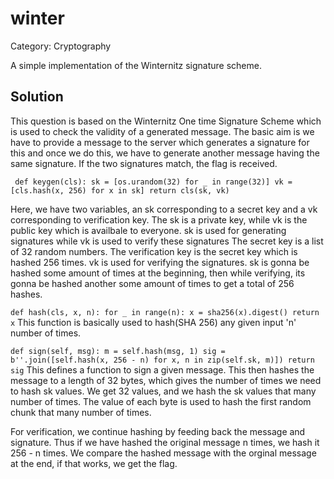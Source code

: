 # winter

Category: Cryptography

A simple implementation of the Winternitz signature scheme.

## Solution
This question is based on the Winternitz One time Signature Scheme which is used to check the validity of a generated message. 
The basic aim is we have to provide a message to the server which generates a signature for this and once we do this, we have to generate another message having the same signature. If the two signatures match, the flag is received.


` def keygen(cls):
        sk = [os.urandom(32) for _ in range(32)]
        vk = [cls.hash(x, 256) for x in sk]
        return cls(sk, vk)`


Here, we have two variables, an sk corresponding to a secret key and a vk corresponding to verification key.
The sk is a private key, while vk is the public key which is availbale to everyone. sk is used for generating signatures while vk is used to verify these signatures
The secret key is a list of 32 random numbers. The verification key is the secret key which is hashed 256 times.
vk is used for verifying the signatures. sk is gonna be hashed some amount of times at the beginning, then while verifying, its gonna be hashed another some amount of times to get a total of 256 hashes.

`
def hash(cls, x, n):
        for _ in range(n):
            x = sha256(x).digest()
        return x
`
This function is basically used to hash(SHA 256) any given input 'n' number of times.

`def sign(self, msg):
        m = self.hash(msg, 1)
        sig = b''.join([self.hash(x, 256 - n) for x, n in zip(self.sk, m)])
        return sig`
This defines a function to sign a given message. This then hashes the message to a length of 32 bytes, which gives the number of times we need to hash sk values. We get 32 values, and we hash the sk values  that many number of times. The value of each byte is used to hash the first random chunk that many number of times.

For verification, we continue hashing by feeding back the message and signature. Thus if we have hashed the original message n times, we hash it 256 - n times. We compare the hashed message with the orginal message at the end, if that works, we get the flag.



